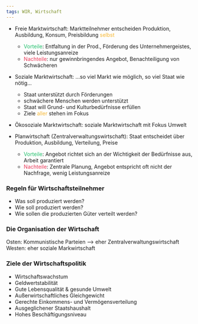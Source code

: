 ```yaml
---
tags: WIR, Wirtschaft
---
```

- Freie Marktwirtschaft: Marktteilnehmer entscheiden Produktion, Ausbildung, Konsum, Preisbildung <span style='color:#f7b731'>selbst</span>
	- <span style='color:#20bf6b'>Vorteile</span>: Entfaltung in der Prod., Förderung des Unternehmergeistes, viele Leistungsanreize
	- <span style='color:#eb3b5a'>Nachteile</span>: nur gewinnbringendes Angebot, Benachteiligung von Schwächeren

- Soziale Marktwirtschaft: ...so viel Markt wie möglich, so viel Staat wie nötig...
	- Staat unterstützt durch Förderungen
	- schwächere Menschen werden unterstützt
	- Staat will Grund- und Kulturbedürfnisse erfüllen
	- Ziele <span style='color:#f7b731'>aller</span> stehen im Fokus
	
- Ökosoziale Marktwirtschaft: soziale Marktwirtschaft mit Fokus Umwelt

- Planwirtschaft (Zentralverwaltungswirtschaft): Staat entscheidet über Produktion, Ausbildung, Verteilung, Preise
	- <span style='color:#20bf6b'>Vorteile</span>: Angebot richtet sich an der Wichtigkeit der Bedürfnisse aus, Arbeit garantiert
	- <span style='color:#eb3b5a'>Nachteile</span>: Zentrale Planung, Angebot entspricht oft nicht der Nachfrage, wenig Leistungsanreize




### Regeln für Wirtschaftsteilnehmer

- Was soll produziert werden?
- Wie soll produziert werden?
- Wie sollen die produzierten Güter verteilt werden?


### Die Organisation der Wirtschaft
Osten: Kommunistische Parteien --> eher Zentralverwaltungswirtschaft
Westen: eher soziale Markwirtschaft

### Ziele der Wirtschaftspolitik
- Wirtschaftswachstum
- Geldwertstabilität
- Gute Lebensqualität & gesunde Umwelt
- Außerwirtschaftliches Gleichgewicht
- Gerechte Einkommens- und Vermögensverteilung
- Ausgeglichener Staatshaushalt
- Hohes Beschäftigungsniveau


